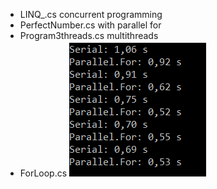 * LINQ_.cs concurrent programming
* PerfectNumber.cs with parallel for
* Program3threads.cs multithreads
* ForLoop.cs
![ForLoop](ForLoop/ForLoop.PNG)
